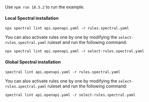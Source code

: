 Use `npm run 18.5.2` to run the example.

#### Local Spectral installation

```
npx spectral lint api.openapi.yaml -r rules.spectral.yaml
```

You can also activate rules one by one by modifying the `select-rules.spectral.yaml` ruleset and run the following command:

```
npx spectral lint api.openapi.yaml -r select-rules.spectral.yaml
```

#### Global Spectral installation

```
spectral lint api.openapi.yaml -r rules.spectral.yaml
```

You can also activate rules one by one by modifying the `select-rules.spectral.yaml` ruleset and run the following command:

```
spectral lint api.openapi.yaml -r select-rules.spectral.yaml
```